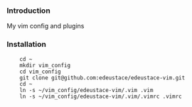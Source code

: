 ### Introduction
My vim config and plugins

### Installation
        cd ~
        mkdir vim_config
        cd vim_config
        git clone git@github.com:edeustace/edeustace-vim.git
        cd ~
        ln -s ~/vim_config/edeustace-vim/.vim .vim
        ln -s ~/vim_config/edeustace-vim/.vim/.vimrc .vimrc


